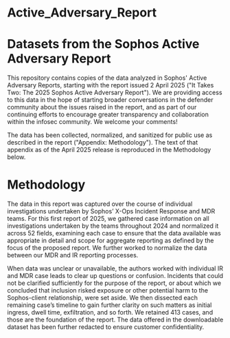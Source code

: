 # Active_Adversary_Report
# Datasets from the Sophos Active Adversary Report
This repository contains copies of the data analyzed in Sophos' Active Adversary Reports, starting with the report issued 2 April 2025 ("It Takes Two: The 2025 Sophos Active Adversary Report"). We are providing access to this data in the hope of starting broader conversations in the defender community about the issues raised in the report, and as part of our continuing efforts to encourage greater transparency and collaboration within the infosec community. We welcome your comments!

The data has been collected, normalized, and sanitized for public use as described in the report ("Appendix: Methodology"). The text of that appendix as of the April 2025 release is reproduced in the Methodology below.

# Methodology
The data in this report was captured over the course of individual investigations undertaken by Sophos’ X-Ops Incident Response and MDR teams. For this first report of 2025, we gathered case information on all investigations undertaken by the teams throughout 2024 and normalized it across 52 fields, examining each case to ensure that the data available was appropriate in detail and scope for aggregate reporting as defined by the focus of the proposed report. We further worked to normalize the data between our MDR and IR reporting processes.

When data was unclear or unavailable, the authors worked with individual IR and MDR case leads to clear up questions or confusion. Incidents that could not be clarified sufficiently for the purpose of the report, or about which we concluded that inclusion risked exposure or other potential harm to the Sophos-client relationship, were set aside. We then dissected each remaining case’s timeline to gain further clarity on such matters as initial ingress, dwell time, exfiltration, and so forth. We retained 413 cases, and those are the foundation of the report. The data offered in the downloadable dataset has been further redacted to ensure customer confidentiality.
